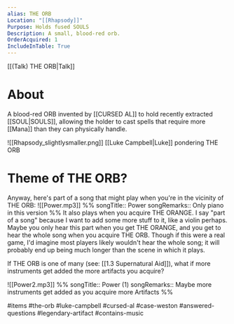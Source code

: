 ```yaml
---
alias: THE ORB
Location: "[[Rhapsody]]"
Purpose: Holds fused SOULS
Description: A small, blood-red orb.
OrderAcquired: 1
IncludeInTable: True
---
```

[[(Talk) THE ORB|Talk]]

# About
A blood-red ORB invented by [[CURSED AL]] to hold recently extracted [[SOUL|SOULS]], allowing the holder to cast spells that require more [[Mana]] than they can physically handle.

![[Rhapsody_slightlysmaller.png]]
[[Luke Campbell|Luke]] pondering THE ORB

# Theme of THE ORB?
Anyway, here's part of a song that might play when you're in the vicinity of THE ORB:
![[Power.mp3]]
%%
songTitle:: Power
songRemarks:: Only piano in this version
%%
It also plays when you acquire THE ORANGE. I say "part of a song" because I want to add some more stuff to it, like a violin perhaps. Maybe you only hear this part when you get THE ORANGE, and you get to hear the whole song when you acquire THE ORB. Though if this were a real game, I'd imagine most players likely wouldn't hear the whole song; it will probably end up being much longer than the scene in which it plays.

If THE ORB is one of many (see: [[1.3 Supernatural Aid]]), what if more instruments get added the more artifacts you acquire?

![[Power2.mp3]]
%%
songTitle:: Power (1)
songRemarks:: Maybe more instruments get added as you acquire more Artifacts
%%

#items #the-orb #luke-campbell #cursed-al #case-weston #answered-questions #legendary-artifact #contains-music 
